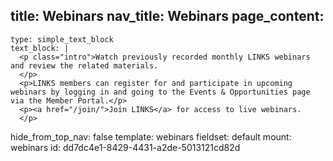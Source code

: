 title: Webinars
nav_title: Webinars
page_content:
  -
    type: simple_text_block
    text_block: |
      <p class="intro">Watch previously recorded monthly LINKS webinars and review the related materials. 
      </p>
      <p>LINKS members can register for and participate in upcoming webinars by logging in and going to the Events & Opportunities page via the Member Portal.</p>
      <p><a href="/join/">Join LINKS</a> for access to live webinars.
      </p>
hide_from_top_nav: false
template: webinars
fieldset: default
mount: webinars
id: dd7dc4e1-8429-4431-a2de-5013121cd82d

